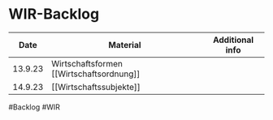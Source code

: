 # WIR-Backlog

| Date    | Material                                 | Additional info |
| ------- | ---------------------------------------- | --------------- |
| 13.9.23 | Wirtschaftsformen [[Wirtschaftsordnung]] |                 |
| 14.9.23 | [[Wirtschaftssubjekte]]                  |                 |

#Backlog #WIR 